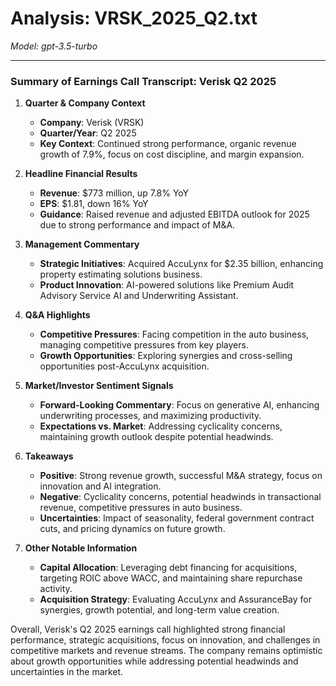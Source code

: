# Analysis: VRSK_2025_Q2.txt

*Model: gpt-3.5-turbo*

---

### Summary of Earnings Call Transcript: Verisk Q2 2025

1. **Quarter & Company Context**
   - **Company**: Verisk (VRSK)
   - **Quarter/Year**: Q2 2025
   - **Key Context**: Continued strong performance, organic revenue growth of 7.9%, focus on cost discipline, and margin expansion.

2. **Headline Financial Results**
   - **Revenue**: $773 million, up 7.8% YoY
   - **EPS**: $1.81, down 16% YoY
   - **Guidance**: Raised revenue and adjusted EBITDA outlook for 2025 due to strong performance and impact of M&A.

3. **Management Commentary**
   - **Strategic Initiatives**: Acquired AccuLynx for $2.35 billion, enhancing property estimating solutions business.
   - **Product Innovation**: AI-powered solutions like Premium Audit Advisory Service AI and Underwriting Assistant.

4. **Q&A Highlights**
   - **Competitive Pressures**: Facing competition in the auto business, managing competitive pressures from key players.
   - **Growth Opportunities**: Exploring synergies and cross-selling opportunities post-AccuLynx acquisition.

5. **Market/Investor Sentiment Signals**
   - **Forward-Looking Commentary**: Focus on generative AI, enhancing underwriting processes, and maximizing productivity.
   - **Expectations vs. Market**: Addressing cyclicality concerns, maintaining growth outlook despite potential headwinds.

6. **Takeaways**
   - **Positive**: Strong revenue growth, successful M&A strategy, focus on innovation and AI integration.
   - **Negative**: Cyclicality concerns, potential headwinds in transactional revenue, competitive pressures in auto business.
   - **Uncertainties**: Impact of seasonality, federal government contract cuts, and pricing dynamics on future growth.

7. **Other Notable Information**
   - **Capital Allocation**: Leveraging debt financing for acquisitions, targeting ROIC above WACC, and maintaining share repurchase activity.
   - **Acquisition Strategy**: Evaluating AccuLynx and AssuranceBay for synergies, growth potential, and long-term value creation.

Overall, Verisk's Q2 2025 earnings call highlighted strong financial performance, strategic acquisitions, focus on innovation, and challenges in competitive markets and revenue streams. The company remains optimistic about growth opportunities while addressing potential headwinds and uncertainties in the market.